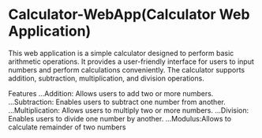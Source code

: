 # Calculator-WebApp(Calculator Web Application)

This web application is a simple calculator designed to perform basic arithmetic operations. It provides a user-friendly interface for users to input numbers and perform calculations conveniently. The calculator supports addition, subtraction, multiplication, and division operations.

Features
...Addition: Allows users to add two or more numbers.
...Subtraction: Enables users to subtract one number from another.
...Multiplication: Allows users to multiply two or more numbers.
...Division: Enables users to divide one number by another.
...Modulus:Allows to calculate remainder of two numbers
